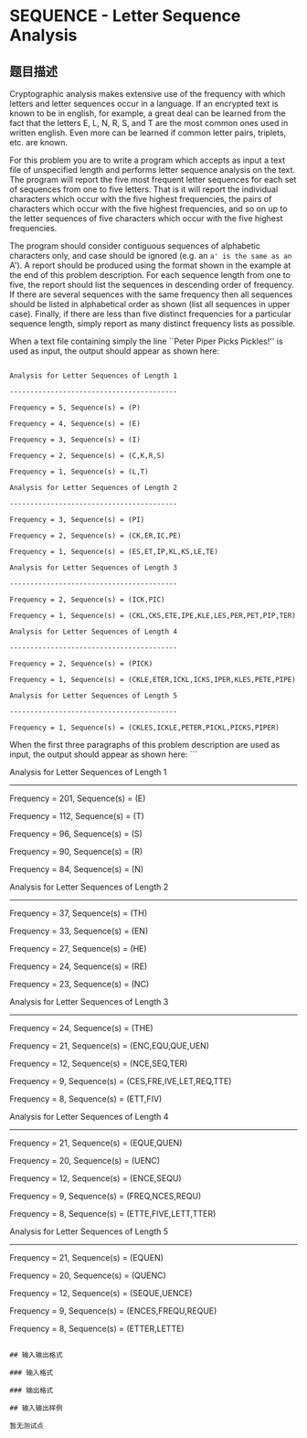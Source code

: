 # SEQUENCE - Letter Sequence Analysis

## 题目描述

 Cryptographic analysis makes extensive use of the frequency with which letters and letter sequences occur in a language. If an encrypted text is known to be in english, for example, a great deal can be learned from the fact that the letters E, L, N, R, S, and T are the most common ones used in written english. Even more can be learned if common letter pairs, triplets, etc. are known.

For this problem you are to write a program which accepts as input a text file of unspecified length and performs letter sequence analysis on the text. The program will report the five most frequent letter sequences for each set of sequences from one to five letters. That is it will report the individual characters which occur with the five highest frequencies, the pairs of characters which occur with the five highest frequencies, and so on up to the letter sequences of five characters which occur with the five highest frequencies.

The program should consider contiguous sequences of alphabetic characters only, and case should be ignored (e.g. an `a' is the same as an `A'). A report should be produced using the format shown in the example at the end of this problem description. For each sequence length from one to five, the report should list the sequences in descending order of frequency. If there are several sequences with the same frequency then all sequences should be listed in alphabetical order as shown (list all sequences in upper case). Finally, if there are less than five distinct frequencies for a particular sequence length, simply report as many distinct frequency lists as possible.

When a text file containing simply the line ``Peter Piper Picks Pickles!'' is used as input, the output should appear as shown here:

```

Analysis for Letter Sequences of Length 1

-----------------------------------------

Frequency = 5, Sequence(s) = (P)

Frequency = 4, Sequence(s) = (E)

Frequency = 3, Sequence(s) = (I)

Frequency = 2, Sequence(s) = (C,K,R,S)

Frequency = 1, Sequence(s) = (L,T)

Analysis for Letter Sequences of Length 2

-----------------------------------------

Frequency = 3, Sequence(s) = (PI)

Frequency = 2, Sequence(s) = (CK,ER,IC,PE)

Frequency = 1, Sequence(s) = (ES,ET,IP,KL,KS,LE,TE)

Analysis for Letter Sequences of Length 3

-----------------------------------------

Frequency = 2, Sequence(s) = (ICK,PIC)

Frequency = 1, Sequence(s) = (CKL,CKS,ETE,IPE,KLE,LES,PER,PET,PIP,TER)

Analysis for Letter Sequences of Length 4

-----------------------------------------

Frequency = 2, Sequence(s) = (PICK)

Frequency = 1, Sequence(s) = (CKLE,ETER,ICKL,ICKS,IPER,KLES,PETE,PIPE)

Analysis for Letter Sequences of Length 5

-----------------------------------------

Frequency = 1, Sequence(s) = (CKLES,ICKLE,PETER,PICKL,PICKS,PIPER)

```

When the first three paragraphs of this problem description are used as input, the output should appear as shown here: ```

Analysis for Letter Sequences of Length 1

-----------------------------------------

Frequency = 201, Sequence(s) = (E)

Frequency = 112, Sequence(s) = (T)

Frequency = 96, Sequence(s) = (S)

Frequency = 90, Sequence(s) = (R)

Frequency = 84, Sequence(s) = (N)

Analysis for Letter Sequences of Length 2

-----------------------------------------

Frequency = 37, Sequence(s) = (TH)

Frequency = 33, Sequence(s) = (EN)

Frequency = 27, Sequence(s) = (HE)

Frequency = 24, Sequence(s) = (RE)

Frequency = 23, Sequence(s) = (NC)

Analysis for Letter Sequences of Length 3

-----------------------------------------

Frequency = 24, Sequence(s) = (THE)

Frequency = 21, Sequence(s) = (ENC,EQU,QUE,UEN)

Frequency = 12, Sequence(s) = (NCE,SEQ,TER)

Frequency = 9, Sequence(s) = (CES,FRE,IVE,LET,REQ,TTE)

Frequency = 8, Sequence(s) = (ETT,FIV)

Analysis for Letter Sequences of Length 4

-----------------------------------------

Frequency = 21, Sequence(s) = (EQUE,QUEN)

Frequency = 20, Sequence(s) = (UENC)

Frequency = 12, Sequence(s) = (ENCE,SEQU)

Frequency = 9, Sequence(s) = (FREQ,NCES,REQU)

Frequency = 8, Sequence(s) = (ETTE,FIVE,LETT,TTER)

Analysis for Letter Sequences of Length 5

-----------------------------------------

Frequency = 21, Sequence(s) = (EQUEN)

Frequency = 20, Sequence(s) = (QUENC)

Frequency = 12, Sequence(s) = (SEQUE,UENCE)

Frequency = 9, Sequence(s) = (ENCES,FREQU,REQUE)

Frequency = 8, Sequence(s) = (ETTER,LETTE)

```

## 输入输出格式

### 输入格式

### 输出格式

## 输入输出样例

暂无测试点


